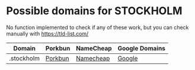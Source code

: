 # Possible domains for STOCKHOLM

No function implemented to check if any of these work, but you can check manually with https://tld-list.com/

| Domain | Porkbun | NameCheap | Google Domains |
|---|---|---|---|
| .stockholm | [Porkbun](https://porkbun.com/checkout/search?prb=e814663da1&tlds=&idnLanguage=&search=search&q=.stockholm) | [Namecheap](https://www.namecheap.com/domains/registration/results/?domain=.stockholm) | [Google](https://domains.google.com/registrar/search?searchTerm=.stockholm) |
